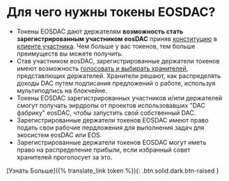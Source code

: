 Для чего нужны **токены EOSDAC?**
===

* Токены EOSDAC дают держателям **возможность стать зарегистрированным участником eosDAC** приняв [конституцию](https://members.eosdac.io/constitution) в [клиенте участника](https://members.eosdac.io). Чем больше у вас токенов, тем больше преимуществ вы можете получить.
* Став участником eosDAC, зарегистрированные держатели токенов имеют возможность [голосовать и выбирать хранителей](https://members.eosdac.io/votecustodians), представлющих держателей. Хранители решают, как распределять доходы DAC путем подписания предложений о работе, используя мультиподпись на блокчейне.
* Токены EOSDAC зарегистрированных участников и/или держателей смогут получать эирдропы от проектов использовавших "DAC фабрику" eosDAC, чтобы запустить свой собственный DAC.
* Зарегистрированные держатели токенов EOSDAC имеют право подать свои рабочие пердложения для выполнения задач для экосистем eosDAC или EOS.
* Зарегистрированные держатели токенов EOSDAC могут иметь право на распределение прибыли, если избранный совет хранителей проголосует за это.

[Узнать Больше]({% translate_link token %}){: .btn.solid.dark.btn-raised }

